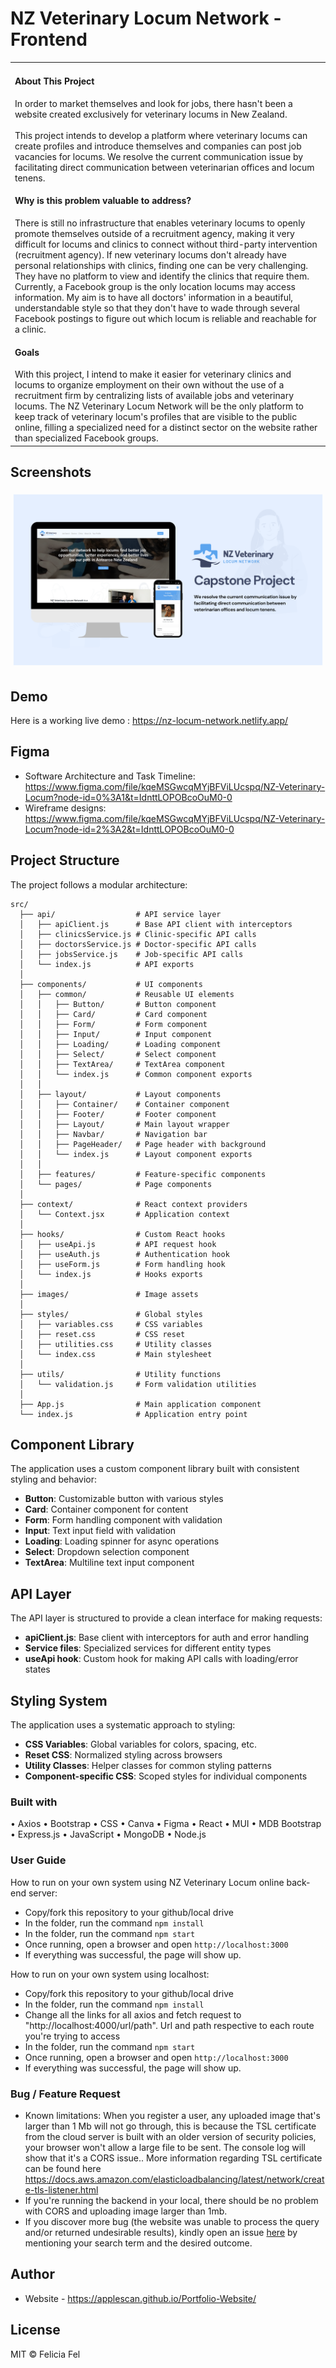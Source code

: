 # NZ Veterinary Locum Network - Frontend

<table>
<tr>
<td>

<h4>About This Project</h4>

In order to market themselves and look for jobs, there hasn't been a website created exclusively for veterinary locums in New Zealand.
<br></br>
This project intends to develop a platform where veterinary locums can create profiles and introduce themselves and companies can post job vacancies for locums.
We resolve the current communication issue by facilitating direct communication between veterinarian offices and locum tenens.

<h4>Why is this problem valuable to address?</h4>

There is still no infrastructure that enables veterinary locums to openly promote themselves outside of a recruitment agency,
making it very difficult for locums and clinics to connect without third-party intervention (recruitment agency).
If new veterinary locums don't already have personal relationships with clinics, finding one can be very challenging.
They have no platform to view and identify the clinics that require them. Currently, a Facebook group is the only location locums may access information.
My aim is to have all doctors' information in a beautiful,
understandable style so that they don't have to wade through several Facebook postings to figure out which locum is reliable and reachable for a clinic.

<h4>Goals</h4>
With this project, I intend to make it easier for veterinary clinics and locums to organize employment on their own without the use 
of a recruitment firm by centralizing lists of available jobs and veterinary locums.
The NZ Veterinary Locum Network will be the only platform to keep track of veterinary locum's profiles that are visible to the public online, 
filling a specialized need for a distinct sector on the website rather than specialized Facebook groups.

</td>
</tr>
</table>

## Screenshots

![](https://github.com/applescan/NZ-Locum-Frontend/blob/main/src/images/Capstone%20cover.png)

## Demo

Here is a working live demo : https://nz-locum-network.netlify.app/

## Figma

- Software Architecture and Task Timeline: https://www.figma.com/file/kqeMSGwcqMYjBFViLUcspq/NZ-Veterinary-Locum?node-id=0%3A1&t=IdnttLOPOBcoOuM0-0
- Wireframe designs: https://www.figma.com/file/kqeMSGwcqMYjBFViLUcspq/NZ-Veterinary-Locum?node-id=2%3A2&t=IdnttLOPOBcoOuM0-0

## Project Structure

The project follows a modular architecture:

```
src/
  ├── api/                  # API service layer
  │   ├── apiClient.js      # Base API client with interceptors
  │   ├── clinicsService.js # Clinic-specific API calls
  │   ├── doctorsService.js # Doctor-specific API calls
  │   ├── jobsService.js    # Job-specific API calls
  │   └── index.js          # API exports
  │
  ├── components/           # UI components
  │   ├── common/           # Reusable UI elements
  │   │   ├── Button/       # Button component
  │   │   ├── Card/         # Card component
  │   │   ├── Form/         # Form component
  │   │   ├── Input/        # Input component
  │   │   ├── Loading/      # Loading component
  │   │   ├── Select/       # Select component
  │   │   ├── TextArea/     # TextArea component
  │   │   └── index.js      # Common component exports
  │   │
  │   ├── layout/           # Layout components
  │   │   ├── Container/    # Container component
  │   │   ├── Footer/       # Footer component
  │   │   ├── Layout/       # Main layout wrapper
  │   │   ├── Navbar/       # Navigation bar
  │   │   ├── PageHeader/   # Page header with background
  │   │   └── index.js      # Layout component exports
  │   │
  │   ├── features/         # Feature-specific components
  │   └── pages/            # Page components
  │
  ├── context/              # React context providers
  │   └── Context.jsx       # Application context
  │
  ├── hooks/                # Custom React hooks
  │   ├── useApi.js         # API request hook
  │   ├── useAuth.js        # Authentication hook
  │   ├── useForm.js        # Form handling hook
  │   └── index.js          # Hooks exports
  │
  ├── images/               # Image assets
  │
  ├── styles/               # Global styles
  │   ├── variables.css     # CSS variables
  │   ├── reset.css         # CSS reset
  │   ├── utilities.css     # Utility classes
  │   └── index.css         # Main stylesheet
  │
  ├── utils/                # Utility functions
  │   └── validation.js     # Form validation utilities
  │
  ├── App.js                # Main application component
  └── index.js              # Application entry point
```

## Component Library

The application uses a custom component library built with consistent styling and behavior:

- **Button**: Customizable button with various styles
- **Card**: Container component for content
- **Form**: Form handling component with validation
- **Input**: Text input field with validation
- **Loading**: Loading spinner for async operations
- **Select**: Dropdown selection component
- **TextArea**: Multiline text input component

## API Layer

The API layer is structured to provide a clean interface for making requests:

- **apiClient.js**: Base client with interceptors for auth and error handling
- **Service files**: Specialized services for different entity types
- **useApi hook**: Custom hook for making API calls with loading/error states

## Styling System

The application uses a systematic approach to styling:

- **CSS Variables**: Global variables for colors, spacing, etc.
- **Reset CSS**: Normalized styling across browsers
- **Utility Classes**: Helper classes for common styling patterns
- **Component-specific CSS**: Scoped styles for individual components

### Built with

• Axios
• Bootstrap
• CSS
• Canva
• Figma
• React
• MUI
• MDB Bootstrap
• Express.js
• JavaScript
• MongoDB
• Node.js

### User Guide

How to run on your own system using NZ Veterinary Locum online back-end server:

- Copy/fork this repository to your github/local drive
- In the folder, run the command `npm install`
- In the folder, run the command `npm start`
- Once running, open a browser and open `http://localhost:3000`
- If everything was successful, the page will show up.

How to run on your own system using localhost:

- Copy/fork this repository to your github/local drive
- In the folder, run the command `npm install`
- Change all the links for all axios and fetch request to "http://localhost:4000/url/path". Url and path respective to each route you're trying to access
- In the folder, run the command `npm start`
- Once running, open a browser and open `http://localhost:3000`
- If everything was successful, the page will show up.

### Bug / Feature Request

- Known limitations: When you register a user, any uploaded image that's larger than 1 Mb will not go through, this is because the TSL certificate from the cloud server is built with an older version of security policies, your browser won't allow a large file to be sent. The console log will show that it's a CORS issue.. More information regarding TSL certificate can be found here https://docs.aws.amazon.com/elasticloadbalancing/latest/network/create-tls-listener.html
- If you're running the backend in your local, there should be no problem with CORS and uploading image larger than 1mb.
- If you discover more bug (the website was unable to process the query and/or returned undesirable results), kindly open an issue [here](https://github.com/applescan/NZ-Veterinary-Locum-Frontend/issues/new) by mentioning your search term and the desired outcome.

## Author

- Website - https://applescan.github.io/Portfolio-Website/

## License

MIT © Felicia Fel